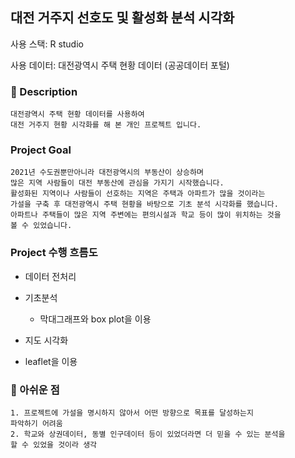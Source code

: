 ## 대전 거주지 선호도 및 활성화 분석 시각화

사용 스택: R studio

사용 데이터: 대전광역시 주택 현황 데이터 (공공데이터 포털)

### 📝 Description
```
대전광역시 주택 현황 데이터를 사용하여 
대전 거주지 현황 시각화를 해 본 개인 프로젝트 입니다.
```
### Project Goal
```
2021년 수도권뿐만아니라 대전광역시의 부동산이 상승하며 
많은 지역 사람들이 대전 부동산에 관심을 가지기 시작했습니다. 
활성화된 지역이나 사람들이 선호하는 지역은 주택과 아파트가 많을 것이라는 
가설을 구축 후 대전광역시 주택 현황을 바탕으로 기초 분석 시각화를 했습니다. 
아파트나 주택들이 많은 지역 주변에는 편의시설과 학교 등이 많이 위치하는 것을 
볼 수 있었습니다.
```
### Project 수행 흐름도
- 데이터 전처리

- 기초분석
  - 막대그래프와 box plot을 이용

-  지도 시각화
  - leaflet을 이용

### 👀 아쉬운 점
```
1. 프로젝트에 가설을 명시하지 않아서 어떤 방향으로 목표를 달성하는지 
파악하기 어려움
2. 학교와 상권데이터, 동별 인구데이터 등이 있었더라면 더 믿을 수 있는 분석을 
할 수 있었을 것이라 생각
```
